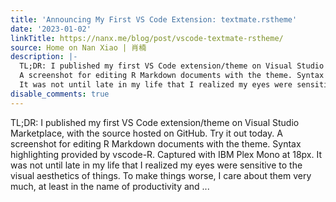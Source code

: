 ```yaml
---
title: 'Announcing My First VS Code Extension: textmate.rstheme'
date: '2023-01-02'
linkTitle: https://nanx.me/blog/post/vscode-textmate-rstheme/
source: Home on Nan Xiao | 肖楠
description: |-
  TL;DR: I published my first VS Code extension/theme on Visual Studio Marketplace, with the source hosted on GitHub. Try it out today.
  A screenshot for editing R Markdown documents with the theme. Syntax highlighting provided by vscode-R. Captured with IBM Plex Mono at 18px.
  It was not until late in my life that I realized my eyes were sensitive to the visual aesthetics of things. To make things worse, I care about them very much, at least in the name of productivity and ...
disable_comments: true
---
```

TL;DR: I published my first VS Code extension/theme on Visual Studio Marketplace, with the source hosted on GitHub. Try it out today.
A screenshot for editing R Markdown documents with the theme. Syntax highlighting provided by vscode-R. Captured with IBM Plex Mono at 18px.
It was not until late in my life that I realized my eyes were sensitive to the visual aesthetics of things. To make things worse, I care about them very much, at least in the name of productivity and ...